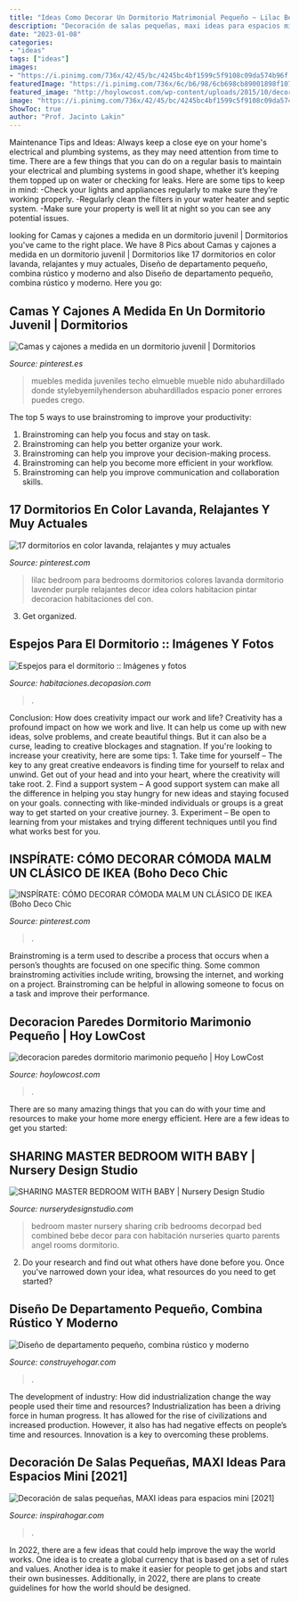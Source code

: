 ```yaml
---
title: "Ideas Como Decorar Un Dormitorio Matrimonial Pequeño ~ Lilac Bedroom Para Bedrooms Dormitorios Colores Lavanda Dormitorio Lavender Purple Relajantes Decor Idea Colors Habitacion Pintar Decoracion Habitaciones Del Con"
description: "Decoración de salas pequeñas, maxi ideas para espacios mini [2021]"
date: "2023-01-08"
categories:
- "ideas"
tags: ["ideas"]
images:
- "https://i.pinimg.com/736x/42/45/bc/4245bc4bf1599c5f9108c09da574b96f.jpg"
featuredImage: "https://i.pinimg.com/736x/6c/b6/98/6cb698cb89001898f107ab05376bc90a.jpg"
featured_image: "http://hoylowcost.com/wp-content/uploads/2015/10/decoracion-paredes-dormitorio-marimonio-pequeño.jpg"
image: "https://i.pinimg.com/736x/42/45/bc/4245bc4bf1599c5f9108c09da574b96f.jpg"
ShowToc: true
author: "Prof. Jacinto Lakin"
---
```



Maintenance Tips and Ideas: Always keep a close eye on your home's electrical and plumbing systems, as they may need attention from time to time.
There are a few things that you can do on a regular basis to maintain your electrical and plumbing systems in good shape, whether it’s keeping them topped up on water or checking for leaks. Here are some tips to keep in mind:
-Check your lights and appliances regularly to make sure they’re working properly.
-Regularly clean the filters in your water heater and septic system.
-Make sure your property is well lit at night so you can see any potential issues.

	

		
looking for Camas y cajones a medida en un dormitorio juvenil | Dormitorios you've came to the right place. We have 8 Pics about Camas y cajones a medida en un dormitorio juvenil | Dormitorios like 17 dormitorios en color lavanda, relajantes y muy actuales, Diseño de departamento pequeño, combina rústico y moderno and also Diseño de departamento pequeño, combina rústico y moderno. Here you go:
		
    
## Camas Y Cajones A Medida En Un Dormitorio Juvenil | Dormitorios

<img loading=lazy src="https://i.pinimg.com/736x/42/45/bc/4245bc4bf1599c5f9108c09da574b96f.jpg" onerror="this.onerror=null;this.src='https://tse2.mm.bing.net/th?id=OIP.CACUUA_Frp9bccKQwHK8NQHaJ3&amp;pid=15.1';" alt="Camas y cajones a medida en un dormitorio juvenil | Dormitorios">

_Source: pinterest.es_

>muebles medida juveniles techo elmueble mueble nido abuhardillado donde stylebyemilyhenderson abuhardillados espacio poner errores puedes crego. 

	

The top 5 ways to use brainstroming to improve your productivity:
1. Brainstroming can help you focus and stay on task.
2. Brainstroming can help you better organize your work.
3. Brainstroming can help you improve your decision-making process.
4. Brainstroming can help you become more efficient in your workflow.
5. Brainstroming can help you improve communication and collaboration skills.

    
## 17 Dormitorios En Color Lavanda, Relajantes Y Muy Actuales

<img loading=lazy src="https://i.pinimg.com/736x/6c/b6/98/6cb698cb89001898f107ab05376bc90a.jpg" onerror="this.onerror=null;this.src='https://tse2.mm.bing.net/th?id=OIP.-A_8QsH_WEVhhwBN9dGb_gHaJq&amp;pid=15.1';" alt="17 dormitorios en color lavanda, relajantes y muy actuales">

_Source: pinterest.com_

>lilac bedroom para bedrooms dormitorios colores lavanda dormitorio lavender purple relajantes decor idea colors habitacion pintar decoracion habitaciones del con. 

	

3. Get organized.

    
## Espejos Para El Dormitorio :: Imágenes Y Fotos

<img loading=lazy src="http://habitaciones.decopasion.com/Imagenes/espejos-para-el-dormitorio.jpg" onerror="this.onerror=null;this.src='https://tse3.mm.bing.net/th?id=OIP.LXmXskf2F6us4mO5WXZ-nQHaFj&amp;pid=15.1';" alt="Espejos para el dormitorio :: Imágenes y fotos">

_Source: habitaciones.decopasion.com_

>. 

	

Conclusion: How does creativity impact our work and life?
Creativity has a profound impact on how we work and live. It can help us come up with new ideas, solve problems, and create beautiful things. But it can also be a curse, leading to creative blockages and stagnation. If you're looking to increase your creativity, here are some tips: 1. Take time for yourself – The key to any great creative endeavors is finding time for yourself to relax and unwind. Get out of your head and into your heart, where the creativity will take root. 2. Find a support system – A good support system can make all the difference in helping you stay hungry for new ideas and staying focused on your goals. connecting with like-minded individuals or groups is a great way to get started on your creative journey. 3. Experiment – Be open to learning from your mistakes and trying different techniques until you find what works best for you.

    
## INSPÍRATE: CÓMO DECORAR CÓMODA MALM UN CLÁSICO DE IKEA (Boho Deco Chic

<img loading=lazy src="https://i.pinimg.com/736x/46/fd/e3/46fde30474a532218d12d78dd717c84f.jpg" onerror="this.onerror=null;this.src='https://tse3.mm.bing.net/th?id=OIP.ReyqUWe8nw2giUNnhC0-GwHaKx&amp;pid=15.1';" alt="INSPÍRATE: CÓMO DECORAR CÓMODA MALM UN CLÁSICO DE IKEA (Boho Deco Chic">

_Source: pinterest.com_

>. 

	

Brainstroming is a term used to describe a process that occurs when a person’s thoughts are focused on one specific thing. Some common brainstroming activities include writing, browsing the internet, and working on a project. Brainstroming can be helpful in allowing someone to focus on a task and improve their performance.

    
## Decoracion Paredes Dormitorio Marimonio Pequeño | Hoy LowCost

<img loading=lazy src="http://hoylowcost.com/wp-content/uploads/2015/10/decoracion-paredes-dormitorio-marimonio-pequeño.jpg" onerror="this.onerror=null;this.src='https://tse1.mm.bing.net/th?id=OIP.7S9UYFETrjju1wGhS2wk1AHaHa&amp;pid=15.1';" alt="decoracion paredes dormitorio marimonio pequeño | Hoy LowCost">

_Source: hoylowcost.com_

>. 

	

There are so many amazing things that you can do with your time and resources to make your home more energy efficient. Here are a few ideas to get you started:

    
## SHARING MASTER BEDROOM WITH BABY | Nursery Design Studio

<img loading=lazy src="http://www.nurserydesignstudio.com/wp-content/uploads/2019/04/sharing-master-bedroom-with-baby-7.jpg" onerror="this.onerror=null;this.src='https://tse2.mm.bing.net/th?id=OIP.QB2a5lAzegpe6IxrkGlH9gHaKH&amp;pid=15.1';" alt="SHARING MASTER BEDROOM WITH BABY | Nursery Design Studio">

_Source: nurserydesignstudio.com_

>bedroom master nursery sharing crib bedrooms decorpad bed combined bebe decor para con habitación nurseries quarto parents angel rooms dormitorio. 

	

2. Do your research and find out what others have done before you. Once you've narrowed down your idea, what resources do you need to get started? 

    
## Diseño De Departamento Pequeño, Combina Rústico Y Moderno

<img loading=lazy src="https://www.construyehogar.com/wp-content/uploads/2014/08/Diseño-de-departamento-pequeño-rústico-560x3731.jpg" onerror="this.onerror=null;this.src='https://tse3.mm.bing.net/th?id=OIP.XqPOjSwKmEt-mz-fuK_bbwHaE7&amp;pid=15.1';" alt="Diseño de departamento pequeño, combina rústico y moderno">

_Source: construyehogar.com_

>. 

	

The development of industry: How did industrialization change the way people used their time and resources?
Industrialization has been a driving force in human progress. It has allowed for the rise of civilizations and increased production. However, it also has had negative effects on people’s time and resources. Innovation is a key to overcoming these problems.

    
## Decoración De Salas Pequeñas, MAXI Ideas Para Espacios Mini [2021]

<img loading=lazy src="https://4.bp.blogspot.com/-m6uYMu_9DgQ/VD1nhQ1c_0I/AAAAAAAAGXk/Pmz_Cxv7Fuk/s1600/8.jpg" onerror="this.onerror=null;this.src='https://tse3.mm.bing.net/th?id=OIP.OqbbuBMor2f1PFKXjom5oAHaE9&amp;pid=15.1';" alt="Decoración de salas pequeñas, MAXI ideas para espacios mini [2021]">

_Source: inspirahogar.com_

>. 

	

In 2022, there are a few ideas that could help improve the way the world works. One idea is to create a global currency that is based on a set of rules and values. Another idea is to make it easier for people to get jobs and start their own businesses. Additionally, in 2022, there are plans to create guidelines for how the world should be designed.

